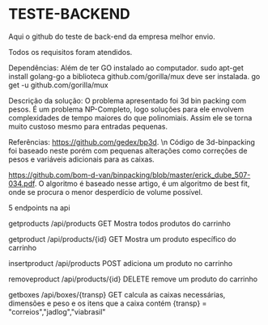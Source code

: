 # TESTE-BACKEND

Aqui o github do teste de back-end da empresa melhor envio.

Todos os requisitos foram atendidos.

Dependências:
Além de ter GO instalado ao computador. sudo apt-get install golang-go
a biblioteca github.com/gorilla/mux deve ser instalada.   go get -u github.com/gorilla/mux

Descrição da solução:
O problema apresentado foi 3d bin packing com pesos. É um problema NP-Completo, logo soluções para ele envolvem complexidades de tempo maiores do que polinomiais. Assim ele se torna muito custoso mesmo para entradas pequenas. 

Referências:
https://github.com/gedex/bp3d. \n
Código de 3d-binpacking foi baseado neste porém com pequenas alterações como correções de pesos e variáveis adicionais para as caixas.

https://github.com/bom-d-van/binpacking/blob/master/erick_dube_507-034.pdf.
O algoritmo é baseado nesse artigo, é um algoritmo de best fit, onde se procura o menor desperdício de volume possível.

5 endpoints na api

getproducts     /api/products               GET
  Mostra todos produtos do carrinho

getproduct      /api/products/{id}          GET
  Mostra um produto específico do carrinho

insertproduct   /api/products               POST
  adiciona um produto no carrinho

removeproduct   /api/products/{id}          DELETE
  remove um produto do carrinho

getboxes        /api/boxes/{transp}         GET
  calcula as caixas necessárias, dimensões e peso e os itens que a caixa contém
  {transp} = "correios","jadlog","viabrasil"
  
